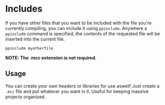 # Includes
If you have other files that you want to be included with the file you're currently compiling, you can include it using `ppinclude`. Anywhere a `ppinclude` command is specified, the contents of the requested file will be inserted into the current file.

```
ppinclude myotherfile
```
**NOTE: The .mcc extension is not required.**

## Usage
You can create your own headers or libraries for use aswell! Just create a `.mcc` file and put whatever you want in it. Useful for keeping massive projects organized.
